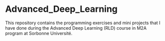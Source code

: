 # Advanced_Deep_Learning
This repository contains the programming exercises and mini projects that I have done during the Advanced Deep Learning (RLD) course in M2A program at Sorbonne Université.

